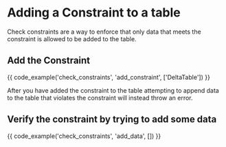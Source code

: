 # Adding a Constraint to a table

Check constraints are a way to enforce that only data that meets the constraint is allowed to be added to the table.

## Add the Constraint

{{ code_example('check_constraints', 'add_constraint', ['DeltaTable']) }}

After you have added the constraint to the table attempting to append data to the table that violates the constraint
will instead throw an error.

## Verify the constraint by trying to add some data

{{ code_example('check_constraints', 'add_data', []) }}
